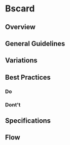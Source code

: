 # Bscard

## Overview

## General Guidelines

## Variations

## Best Practices

### Do

### Dont't

## Specifications

## Flow
